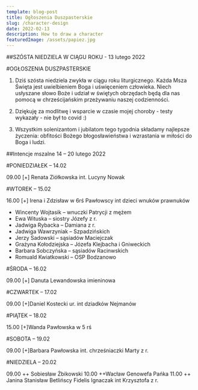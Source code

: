 ```yaml
---
template: blog-post
title: Ogłoszenia Duszpasterskie
slug: /character-design
date: 2022-02-13
description: How to draw a character
featuredImage: /assets/papiez.jpg
---
```


##SZÓSTA NIEDZIELA W CIĄGU ROKU - 13 lutego 2022                     

#OGŁOSZENIA DUSZPASTERSKIE

1. Dziś szósta niedziela zwykła w ciągu roku liturgicznego. Każda Msza Święta jest uwielbieniem Boga i uświęceniem człowieka. Niech usłyszane słowo Boże i udział w świętych obrzędach będą dla nas pomocą w chrześcijańskim przeżywaniu naszej codzienności. 

2. Dziękuję za modlitwę i wsparcie w czasie mojej choroby - testy wykazały - nie był to covid :)

3. Wszystkim solenizantom i jubilatom tego tygodnia składamy najlepsze życzenia: obfitości Bożego błogosławieństwa i wzrastania w miłości do Boga i ludzi. 


##Intencje mszalne 14 – 20 lutego 2022

#PONIEDZIAŁEK – 14.02

09.00 [+]  Renata Ziółkowska int. Lucyny Nowak

#WTOREK – 15.02

16.00  [+] Irena i Zdzisław w 6rś Pawłowscy int dzieci wnuków prawnuków
+ Wincenty Wojtasik – wnuczki Patrycji z mężem
+ Ewa Wituska – siostry Józefy z r. 
+ Jadwiga Rybacka – Damiana z r. 
+ Jadwiga Wawrzyniak – Szpadzińskich 
+ Jerzy Sadowski – sąsiadów Maciejczak 
+ Grażyna Kołodziejska – Józefa Klejbacha i Gniweckich
+ Barbara Sobczyńska – sąsiadów Racinwskich
+ Romuald Kwiatkowski – OSP Bodzanowo

#ŚRODA – 16.02

09.00 [+] Danuta Lewandowska imieninowa

#CZWARTEK – 17.02

09.00 [+]Daniel Kostecki ur. int dziadków Nejmanów

#PIĄTEK – 18.02

15.00 [+]Wanda Pawłowska w 5 rś

#SOBOTA – 19.02

09.00 [+]Barbara Pawłowska int. chrześniaczki Marty z r.

#NIEDZIELA – 20.02

09.00 ++ Sobiesław Żbikowski
10.00 ++Wacław Genowefa Pańka 
 11.00 ++ Janina Stanisław Betlińscy Fidelis Ignaczak int Krzysztofa z r. 
